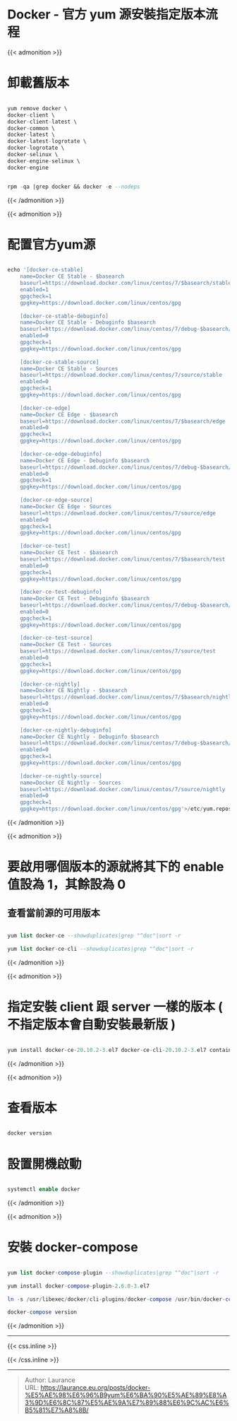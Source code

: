 # Docker - 官方 yum 源安裝指定版本流程



{{< admonition >}}

 # 卸載舊版本
    
 ```sql
 
yum remove docker \
docker-client \
docker-client-latest \
docker-common \
docker-latest \
docker-latest-logrotate \
docker-logrotate \
docker-selinux \
docker-engine-selinux \
docker-engine

```
```sql

rpm -qa |grep docker && docker -e --nodeps

```

{{< /admonition >}}

{{< admonition >}}
    
# 配置官方yum源

```sql

echo '[docker-ce-stable]
    name=Docker CE Stable - $basearch
    baseurl=https://download.docker.com/linux/centos/7/$basearch/stable
    enabled=1
    gpgcheck=1
    gpgkey=https://download.docker.com/linux/centos/gpg
    
    [docker-ce-stable-debuginfo]
    name=Docker CE Stable - Debuginfo $basearch
    baseurl=https://download.docker.com/linux/centos/7/debug-$basearch/stable
    enabled=0
    gpgcheck=1
    gpgkey=https://download.docker.com/linux/centos/gpg
    
    [docker-ce-stable-source]
    name=Docker CE Stable - Sources
    baseurl=https://download.docker.com/linux/centos/7/source/stable
    enabled=0
    gpgcheck=1
    gpgkey=https://download.docker.com/linux/centos/gpg
    
    [docker-ce-edge]
    name=Docker CE Edge - $basearch
    baseurl=https://download.docker.com/linux/centos/7/$basearch/edge
    enabled=0
    gpgcheck=1
    gpgkey=https://download.docker.com/linux/centos/gpg
    
    [docker-ce-edge-debuginfo]
    name=Docker CE Edge - Debuginfo $basearch
    baseurl=https://download.docker.com/linux/centos/7/debug-$basearch/edge
    enabled=0
    gpgcheck=1
    gpgkey=https://download.docker.com/linux/centos/gpg
    
    [docker-ce-edge-source]
    name=Docker CE Edge - Sources
    baseurl=https://download.docker.com/linux/centos/7/source/edge
    enabled=0
    gpgcheck=1
    gpgkey=https://download.docker.com/linux/centos/gpg
    
    [docker-ce-test]
    name=Docker CE Test - $basearch
    baseurl=https://download.docker.com/linux/centos/7/$basearch/test
    enabled=0
    gpgcheck=1
    gpgkey=https://download.docker.com/linux/centos/gpg
    
    [docker-ce-test-debuginfo]
    name=Docker CE Test - Debuginfo $basearch
    baseurl=https://download.docker.com/linux/centos/7/debug-$basearch/test
    enabled=0
    gpgcheck=1
    gpgkey=https://download.docker.com/linux/centos/gpg
    
    [docker-ce-test-source]
    name=Docker CE Test - Sources
    baseurl=https://download.docker.com/linux/centos/7/source/test
    enabled=0
    gpgcheck=1
    gpgkey=https://download.docker.com/linux/centos/gpg
    
    [docker-ce-nightly]
    name=Docker CE Nightly - $basearch
    baseurl=https://download.docker.com/linux/centos/7/$basearch/nightly
    enabled=0
    gpgcheck=1
    gpgkey=https://download.docker.com/linux/centos/gpg
    
    [docker-ce-nightly-debuginfo]
    name=Docker CE Nightly - Debuginfo $basearch
    baseurl=https://download.docker.com/linux/centos/7/debug-$basearch/nightly
    enabled=0
    gpgcheck=1
    gpgkey=https://download.docker.com/linux/centos/gpg
    
    [docker-ce-nightly-source]
    name=Docker CE Nightly - Sources
    baseurl=https://download.docker.com/linux/centos/7/source/nightly
    enabled=0
    gpgcheck=1
    gpgkey=https://download.docker.com/linux/centos/gpg'>/etc/yum.repos.d/docker-ce.repo

```

{{< /admonition >}}


{{< admonition >}}

# 要啟用哪個版本的源就將其下的 enable 值設為 1，其餘設為 0
    
## 查看當前源的可用版本
    
```sql

yum list docker-ce --showduplicates|grep "^doc"|sort -r
  
yum list docker-ce-cli --showduplicates|grep "^doc"|sort -r

```

{{< /admonition >}}

{{< admonition >}}    
 
# 指定安裝 client 跟 server 一樣的版本 ( 不指定版本會自動安裝最新版 )

```sql

yum install docker-ce-20.10.2-3.el7 docker-ce-cli-20.10.2-3.el7 containerd.io

```

{{< /admonition >}}

{{< admonition >}}
    
# 查看版本
    
```sql

docker version

```
    
# 設置開機啟動
    
```sql

systemctl enable docker

```

{{< /admonition >}}

{{< admonition >}}

# **安裝 docker-compose**

```sql

yum list docker-compose-plugin --showduplicates|grep "^doc"|sort -r
    
yum install docker-compose-plugin-2.6.0-3.el7
    
ln -s /usr/libexec/docker/cli-plugins/docker-compose /usr/bin/docker-compose
    
docker-compose version

```
    
{{< /admonition >}}

    
***

{{< css.inline >}}
<style>
.emojify {
	font-family: Apple Color Emoji, Segoe UI Emoji, NotoColorEmoji, Segoe UI Symbol, Android Emoji, EmojiSymbols;
	font-size: 2rem;
	vertical-align: middle;
}
@media screen and (max-width:650px) {
  .nowrap {
    display: block;
    margin: 25px 0;
  }
}
</style>
{{< /css.inline >}}


---

> Author: Laurance  
> URL: https://laurance.eu.org/posts/docker-%E5%AE%98%E6%96%B9yum%E6%BA%90%E5%AE%89%E8%A3%9D%E6%8C%87%E5%AE%9A%E7%89%88%E6%9C%AC%E6%B5%81%E7%A8%8B/  

